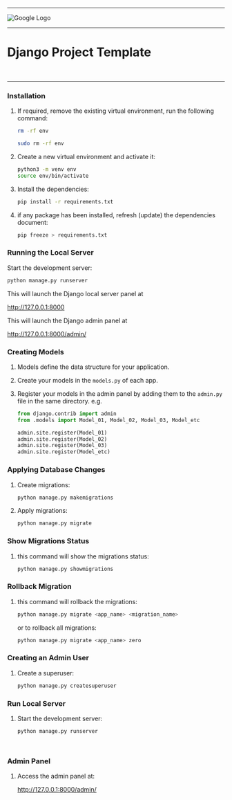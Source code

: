 
___
![Google Logo](https://static.djangoproject.com/img/logos/django-logo-negative.png)


___

# Django Project Template
<br>

___


### Installation
1. If required, remove the existing virtual environment, run the following command:
    ```bash
    rm -rf env
    ```

    ```bash
    sudo rm -rf env
    ```

2. Create a new virtual environment and activate it:
    ```bash
    python3 -m venv env
    source env/bin/activate
    ```

3. Install the dependencies:
    ```bash
    pip install -r requirements.txt
    ```            
   
4. if any package has been installed, refresh (update) the dependencies document:
    ```bash
    pip freeze > requirements.txt
    ```

### Running the Local Server
Start the development server:

 ```bash
 python manage.py runserver
 ```

   This will launch the Django local server panel at 
   
<http://127.0.0.1:8000>

   This will launch the Django admin panel at 
   
<http://127.0.0.1:8000/admin/>


### Creating Models
1. Models define the data structure for your application. 
2. Create your models in the `models.py` of each app.

3. Register your models in the admin panel by adding them to the `admin.py` file in the same directory. e.g.
    ```python
    from django.contrib import admin
    from .models import Model_01, Model_02, Model_03, Model_etc

    admin.site.register(Model_01)
    admin.site.register(Model_02)
    admin.site.register(Model_03)
    admin.site.register(Model_etc)
    ```

### Applying Database Changes
1. Create migrations:
    ```bash
    python manage.py makemigrations
    ```

2. Apply migrations:
    ```bash
    python manage.py migrate
    ```

### Show Migrations Status 
1. this command will show the migrations status:
    ```bash
    python manage.py showmigrations
    ```

### Rollback Migration 
1. this command will rollback the migrations:
    ```bash
    python manage.py migrate <app_name> <migration_name>
    ```      
   or to rollback all migrations:
    ```bash
    python manage.py migrate <app_name> zero
    ```

### Creating an Admin User
1. Create a superuser:
    ```bash
    python manage.py createsuperuser
    ```

### Run Local Server 
1. Start the development server:
    ```bash
    python manage.py runserver
    ```

    ```
   

### Admin Panel
1. Access the admin panel at:

    <http://127.0.0.1:8000/admin/>
    ```